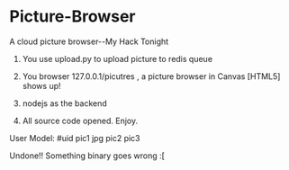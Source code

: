 Picture-Browser
===============

A cloud picture browser--My Hack Tonight


1. You use upload.py to upload picture to redis queue
2. You browser 127.0.0.1/picutres , a picture browser in Canvas [HTML5] shows up!
3. nodejs as the backend

4. All source code opened. Enjoy.




User Model:
	#uid
		pic1 jpg
		pic2
		pic3


Undone!! Something binary goes wrong :[
